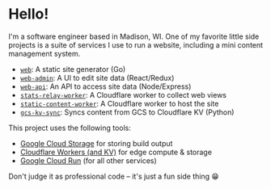# Hello!

I'm a software engineer based in Madison, WI. One of my favorite little side projects is a suite of services I use to run a website, including a mini content management system.

* [`web`](https://github.com/georgemblack/web): A static site generator (Go)
* [`web-admin`](https://github.com/georgemblack/web-admin): A UI to edit site data (React/Redux)
* [`web-api`](https://github.com/georgemblack/web-api): An API to access site data (Node/Express)
* [`stats-relay-worker`](https://github.com/georgemblack/stats-relay-worker): A Cloudflare worker to collect web views
* [`static-content-worker`](https://github.com/georgemblack/static-content-worker): A Cloudflare worker to host the site
* [`gcs-kv-sync`](https://github.com/georgemblack/gcs-kv-sync): Syncs content from GCS to Cloudflare KV (Python)

This project uses the following tools:

* [Google Cloud Storage](https://cloud.google.com/storage) for storing build output
* [Cloudflare Workers (and KV)](https://workers.cloudflare.com) for edge compute & storage
* [Google Cloud Run](https://cloud.google.com/run) (for all other services)

Don't judge it as professional code – it's just a fun side thing 😁

